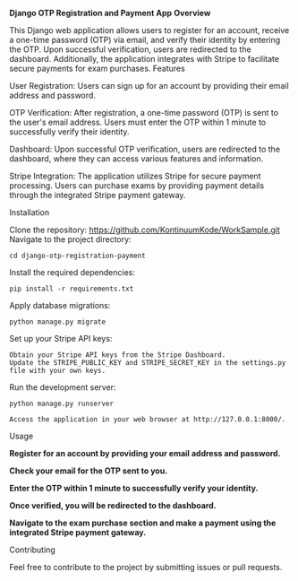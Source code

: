 **Django OTP Registration and Payment App**
**Overview**

This Django web application allows users to register for an account, receive a one-time password (OTP) via email, and verify their identity by entering the OTP. Upon successful verification, users are redirected to the dashboard. Additionally, the application integrates with Stripe to facilitate secure payments for exam purchases.
Features

User Registration: Users can sign up for an account by providing their email address and password.

OTP Verification: After registration, a one-time password (OTP) is sent to the user's email address. Users must enter the OTP within 1 minute to successfully verify their identity.

Dashboard: Upon successful OTP verification, users are redirected to the dashboard, where they can access various features and information.

Stripe Integration: The application utilizes Stripe for secure payment processing. Users can purchase exams by providing payment details through the integrated Stripe payment gateway.

Installation

Clone the repository:
        https://github.com/KontinuumKode/WorkSample.git
Navigate to the project directory:



    cd django-otp-registration-payment

Install the required dependencies:


    pip install -r requirements.txt

Apply database migrations:


    python manage.py migrate

Set up your Stripe API keys:

    Obtain your Stripe API keys from the Stripe Dashboard.
    Update the STRIPE_PUBLIC_KEY and STRIPE_SECRET_KEY in the settings.py file with your own keys.

Run the development server:

    python manage.py runserver

    Access the application in your web browser at http://127.0.0.1:8000/.

Usage

**Register for an account by providing your email address and password.**

**Check your email for the OTP sent to you.**

**Enter the OTP within 1 minute to successfully verify your identity.**

**Once verified, you will be redirected to the dashboard.**

**Navigate to the exam purchase section and make a payment using the integrated Stripe payment gateway.**

Contributing

Feel free to contribute to the project by submitting issues or pull requests.
